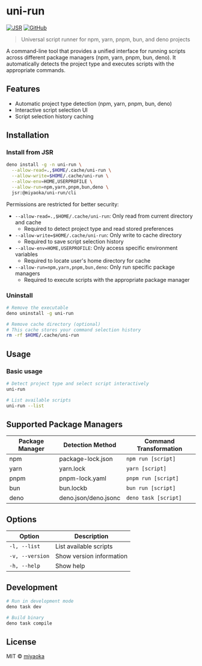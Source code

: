 # uni-run

[![JSR](https://jsr.io/badges/@miyaoka/uni-run)](https://jsr.io/@miyaoka/uni-run)
[![GitHub](https://img.shields.io/github/license/miyaoka/uni-run)](https://github.com/miyaoka/uni-run/blob/main/LICENSE)

> Universal script runner for npm, yarn, pnpm, bun, and deno projects

A command-line tool that provides a unified interface for running scripts across different package managers (npm, yarn, pnpm, bun, deno). It automatically detects the project type and executes scripts with the appropriate commands.

## Features

- Automatic project type detection (npm, yarn, pnpm, bun, deno)
- Interactive script selection UI
- Script selection history caching

## Installation

### Install from JSR

```bash
deno install -g -n uni-run \
  --allow-read=.,$HOME/.cache/uni-run \
  --allow-write=$HOME/.cache/uni-run \
  --allow-env=HOME,USERPROFILE \
  --allow-run=npm,yarn,pnpm,bun,deno \
  jsr:@miyaoka/uni-run/cli
```

Permissions are restricted for better security:

- `--allow-read=.,$HOME/.cache/uni-run`: Only read from current directory and cache
  - Required to detect project type and read stored preferences
- `--allow-write=$HOME/.cache/uni-run`: Only write to cache directory
  - Required to save script selection history
- `--allow-env=HOME,USERPROFILE`: Only access specific environment variables
  - Required to locate user's home directory for cache
- `--allow-run=npm,yarn,pnpm,bun,deno`: Only run specific package managers
  - Required to execute scripts with the appropriate package manager

### Uninstall

```bash
# Remove the executable
deno uninstall -g uni-run

# Remove cache directory (optional)
# This cache stores your command selection history
rm -rf $HOME/.cache/uni-run
```

## Usage

### Basic usage

```bash
# Detect project type and select script interactively
uni-run

# List available scripts
uni-run --list
```

## Supported Package Managers

| Package Manager | Detection Method     | Command Transformation |
| --------------- | -------------------- | ---------------------- |
| npm             | package-lock.json    | `npm run [script]`     |
| yarn            | yarn.lock            | `yarn [script]`        |
| pnpm            | pnpm-lock.yaml       | `pnpm run [script]`    |
| bun             | bun.lockb            | `bun run [script]`     |
| deno            | deno.json/deno.jsonc | `deno task [script]`   |

## Options

| Option          | Description              |
| --------------- | ------------------------ |
| `-l, --list`    | List available scripts   |
| `-v, --version` | Show version information |
| `-h, --help`    | Show help                |

## Development

```bash
# Run in development mode
deno task dev

# Build binary
deno task compile
```

## License

MIT © [miyaoka](https://github.com/miyaoka)
